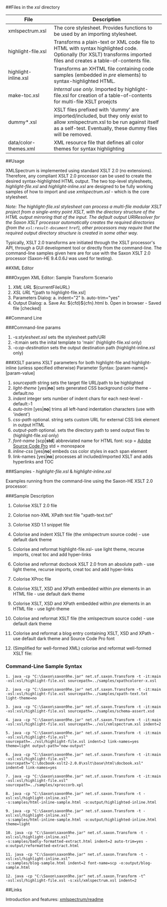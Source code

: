 ##Files in the *xsl* directory<table><thead><tr><th>File</th><th>Description</th></tr></thead><tbody><tr><td>xmlspectrum.xsl</td><td>The core stylesheet. Provides functions to be used by an importing stylesheet.</td></tr><tr><td>highlight-file.xsl</td><td>Transforms a plain-text or XML code file to HTML with syntax highlighted code. Optionally (for XSLT) transforms imported files and creates a table-of-contents file.</td></tr><tr><td>highlight-inline.xsl</td><td>Transforms an XHTML file containing code samples (embedded in <I>pre</I> elements) to syntax-highlighted HTML.</td></tr><tr><td>make-toc.xsl</td><td><I>Internal use only.</I> Imported by highlight-file.xsl for creation of a table-of-contents for multi-file XSLT proejcts</td></tr><tr><td>dummy*.xsl</td><td>XSLT files prefixed with 'dummy' are imported/included, but they only exist to allow xmlspectrum.xsl to be run against itself as a self-test. Eventually, these dummy files will be removed.</td></tr><tr><td>data/color-themes.xml</td><td>XML resource file that defines all color themes for syntax highlighting</td></tr></tbody></table>##UsageXMLSpectrum is implemented using standard XSLT 2.0 (no extensions). Therefore, any compliant XSLT 2.0 processor can be used to create the desired syntax-highlighted HTML output. The two top-level stylesheets, *highlight-file.xsl* and *highlight-inline.xsl* are designed to be fully working samples of how to import and use *xmlspectrum.xsl* - which is the core stylesheet.*Note: The highlight-file.xsl stylesheet can process a multi-file modular XSLT project from a single-entry point XSLT, with the directory structure of the HTML output mirroring that of the input. The default output URIResolver for the Saxon XSLT processor automatically creates the required directories (from the `xsl:result-document` `href`), other processors may require that the required output directory structure is created in some other way.*Typically, XSLT 2.0 transforms are initiated through the XSLT processor's API, through a GUI development tool or directly from the command-line. The command-line samples given here are for use with the Saxon XSLT 2.0 processor (Saxon-HE 9.4.0.6J was used for testing).##XML Editor###Oxygen XML Editor: Sample Transform Scenario  1. *XML URL* $(currentFileURL}  2. *XSL URL* *[path to highlight-file.xsl]  3. Parameters Dialog:	a. indent="2"	b. auto-trim="yes"  4. Output Dialog:	a. Save As: ${cfd}\${cfn}.html	b. Open in browser - Saved file [checked]##Command Line###Command-line params   1. -s:*stylesheet.xsl* sets the stylesheet path/URI   2. -it:main sets the inital template to 'main' (highlight-file.xsl only)   3. -o:*op-destination* sets the output destination path (highlight-inline.xsl only)###XSLT paramsXSLT parameters for both highlight-file and highlight-inline (unless specified otherwise)Parameter Syntax: [param-name]=[param-value]   1. *sourcepath*  string sets the target file URL/path to be highlighted   2. *light-theme* [yes|**no**] sets generated CSS background color theme - default:no   3. *indent*      integer sets number of indent chars for each nest-level - default:-1   4. *auto-trim*   [yes|**no**] trims all left-hand indentation characters (use with 'indent')   5. *css-path*    optional. string sets custom URL for external CSS link element in output HTML   6. *output-path* optional. sets the directory path to send output files to (highlight-file.xsl only)   7. *font-name*   [scp|**std**] abbreviated name for HTML font: scp = [Adobe Source Code Pro](http://blogs.adobe.com/typblography/2012/09/source-code-pro.html) std = monospace  8. *inline-css* [yes|**no**] embeds css color styles in each span element  9. link-names [yes|**no**] processes all included/imported XSLT and adds hyperlinks and TOC###Samples - *highlight-file.xsl* & *highlight-inline.xsl*Examples running from the command-line using the Saxon-HE XSLT 2.0 processor:###Sample Description1. Colorise XSLT 2.0 file2. Colorise non-XML XPath text file "xpath-text.txt"3. Colorise XSD 1.1 snippet file4. Colorise and indent XSLT file (the xmlspectrum source code) - use default dark theme5. Colorise and reformat highlight-file.xsl- use light theme, recurse imports, creat toc and add hyper-links6. Colorise and reformat docbook XSLT 2.0 from an absolute path - use light theme, recurse imports, creat toc and add hyper-links7. Colorise XProc file8. Colorise XSLT, XSD and XPath embedded within *pre* elements in an HTML file - use default dark theme9. Colorise XSLT, XSD and XPath embedded within *pre* elements in an HTML file - use light-theme10. Colorise and reformat XSLT file (the xmlspectrum source code) - use default dark theme11. Colorise and reformat a blog entry containing XSLT, XSD and XPath - use default dark theme and Source Code Pro font12. (Simplified for well-formed XML) colorise and reformat well-formed XSLT file:### Command-Line Sample Syntax```1. java -cp "C:\Saxon\saxon9he.jar" net.sf.saxon.Transform -t -it:main -xsl:xsl/highlight-file.xsl sourcepath=../samples/xpathcolorer-x.xsl2. java -cp "C:\Saxon\saxon9he.jar" net.sf.saxon.Transform -t -it:main -xsl:xsl/highlight-file.xsl sourcepath=../samples/xpath-text.txt light-theme=no3. java -cp "C:\Saxon\saxon9he.jar" net.sf.saxon.Transform -t -it:main -xsl:xsl/highlight-file.xsl sourcepath=../samples/schema-assert.xsd4. java -cp "C:\Saxon\saxon9he.jar" net.sf.saxon.Transform -t -it:main -xsl:xsl/highlight-file.xsl sourcepath=../xsl/xmlspectrum.xsl indent=25. java -cp "C:\Saxon\saxon9he.jar" net.sf.saxon.Transform -t -it:main -xsl:xsl/highlight-file.xsl^sourcepath=../xsl/highlight-file.xsl indent=2 link-names=yes theme=light output-path="new-output"6. java -cp "C:\Saxon\saxon9he.jar" net.sf.saxon.Transform -t -it:main -xsl:xsl/highlight-file.xsl^sourcepath="C:\docbook-xslt2-2.0.0\xslt\base\html\docbook.xsl" indent=0 link-names=yes7. java -cp "C:\Saxon\saxon9he.jar" net.sf.saxon.Transform -t -it:main -xsl:xsl/highlight-file.xsl^sourcepath=../samples/xproccorb.xpl8. java -cp "C:\Saxon\saxon9he.jar" net.sf.saxon.Transform -t -xsl:xsl/highlight-inline.xsl^-s:samples/html-inline-sample.html -o:output/highlighted-inline.html9. java -cp "C:\Saxon\saxon9he.jar" net.sf.saxon.Transform -t -xsl:xsl/highlight-inline.xsl^-s:samples/html-inline-sample.html -o:output/highlighted-inline.html theme=light10. java -cp "C:\Saxon\saxon9he.jar" net.sf.saxon.Transform -t -xsl:xsl/highlight-inline.xsl^-s:samples/badly-formatted-extract.html indent=2 auto-trim=yes -o:output/reformatted-extract.html11. java -cp "C:\Saxon\saxon9he.jar" net.sf.saxon.Transform -t -xsl:xsl/highlight-inline.xsl^-s:samples/blog-sample.html indent=2 font-name=scp -o:output/blog-sample.html12. java -cp "C:\Saxon\saxon9he.jar" net.sf.saxon.Transform -t^-xsl:xsl/highlight-file.xsl -s:xsl/xmlspectrum.xsl indent=2```##LinksIntroduction and features: [xmlspectrum/readme](https://github.com/pgfearo/xmlspectrum/blob/master/readme.md)
